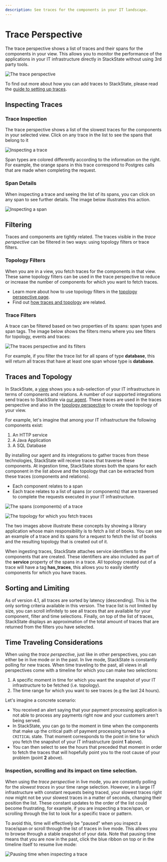 ```yaml
---
description: See traces for the components in your IT landscape.
---
```


# Trace Perspective

The trace perspective shows a list of traces and their spans for the components in your view. This allows you to monitor the performance of the applications in your IT infrastructure directly in StackState without using 3rd party tools.

![The trace perspective](../../.gitbook/assets/traces-perspective.png)

To find out more about how you can add traces to StackState, please read the [guide to setting up traces](../../configure/how_to_setup_traces.md).

## Inspecting Traces

### Trace Inspection

The trace perspective shows a list of the slowest traces for the components in your selected view. Click on any trace in the list to see the spans that belong to it

![Inspecting a trace](../../.gitbook/assets/trace-inspection.png)

Span types are colored differently according to the information on the right. For example, the orange spans in this trace correspond to Postgres calls that are made when completing the request.

### Span Details

When inspecting a trace and seeing the list of its spans, you can click on any span to see further details. The image below illustrates this action.

![Inspecting a span](../../.gitbook/assets/span-details.png)

## Filtering

Traces and components are tightly related. The traces visible in the *trace perspective* can be filtered in two ways: using topology filters or trace filters.

### Topology Filters

When you are in a view, you fetch traces for the components in that view. These same topology filters can be used in the trace perspective to reduce or increase the number of components for which you want to fetch traces.

* Learn more about how to use topology filters in the [topology perspective page](topology-perspective.md).
* Find out [how traces and topology](trace-perspective.md#traces-and-topology) are related.

### Trace Filters

A trace can be filtered based on two properties of its spans: span types and span tags. The image below shows the filters menu where you see filters for topology, events and traces:

![The traces perspective and its filters](../../.gitbook/assets/trace-filters.png)

For example, if you filter the trace list for all spans of type **database**, this will return all traces that have at least one span whose type is **database**.

## Traces and Topology

In StackState, a [view](../views.md) shows you a sub-selection of your IT infrastructure in terms of components and relations. A number of our supported integrations send traces to StackState via [our agent](../../configure/how_to_setup_traces.md). These traces are used in the traces perspective and also in the [topology perspective](topology-perspective.md) to create the topology of your view.

For example, let's imagine that among your IT infrastructure the following components exist:

1. An HTTP service
2. A Java Application
3. A SQL Database

By installing our agent and its integrations to gather traces from these technologies, StackState will receive traces that traverse these components. At ingestion time, StackState stores both the spans for each component in the list above and the topology that can be extracted from these traces (components and relations).

* Each component relates to a span
* Each trace relates to a list of spans (or components) that are traversed to complete the requests executed in your IT infrastructure.

![The spans (components) of a trace](../../.gitbook/assets/trace-inspection.png)

![The topology for which you fetch traces](../../.gitbook/assets/topology-traces.png)

The two images above illustrate these concepts by showing a library application whose main responsibility is to fetch a list of books. You can see an example of a trace and its spans for a request to fetch the list of books and the resulting topology that is created out of it.

When ingesting traces, StackState attaches service identifiers to the components that are created. These identifiers are also included as part of the **service** property of the spans in a trace. All topology created out of a trace will have a tag **has_traces**, this allows you to easily identify components for which you have traces.

## Sorting and Limiting

As of version 4.1, all traces are sorted by latency (descending). This is the only sorting criteria available in this version. The trace list is not limited by size, you can scroll infinitely to see all traces that are available for your component, filter and time selections. Finally, on top of the list of traces, StackState displays an approximation of the total amount of traces that are returned from the filters you have selected.

## Time Traveling Considerations

When using the *trace perspective*, just like in other perspectives, you can either be in live mode or in the past. In live mode, StackState is constantly polling for new traces. When time traveling to the past, all views in all perspectives come with a timeline for which you can make two selections:

1. A specific moment in time for which you want the snapshot of your IT infrastructure to be fetched (i.e. topology).
2. The time range for which you want to see traces (e.g the last 24 hours).

Let's imagine a concrete scenario:

* You received an alert saying that your payment processing application is not able to process any payments right now and your customers aren't being served.
* In StackState, you can go to the moment in time when the components that make up the critical path of payment processing turned to a `CRITICAL` state. That moment corresponds to the point in time for which you fetch the snapshot of your IT infrastructure (point **1** above).
* You can then select to see the hours that preceded that moment in order to fetch the traces that will hopefully point you to the root cause of your problem (point **2** above).

### Inspection, scrolling and its impact on time selection.

When using the *trace perspective* in live mode, you are constantly polling for the *slowest traces* in your time range selection. However, in a large IT infrastructure with constant requests being traced, your slowest traces right now might not be your slowest traces in a matter of seconds, changing their position the list. These constant updates to the order of the list could become frustrating, for example, if you are inspecting a trace/span, or scrolling through the list to look for a specific trace or pattern.

To avoid this, time will effectively be "paused" when you inspect a trace/span or scroll through the list of traces in live mode. This allows you to browse through a stable snapshot of your data. Note that pausing time means that you are now in the past, click the blue ribbon on top or in the timeline itself to resume live mode:

![Pausing time when inspecting a trace](../../.gitbook/assets/trace-inspection.png)
